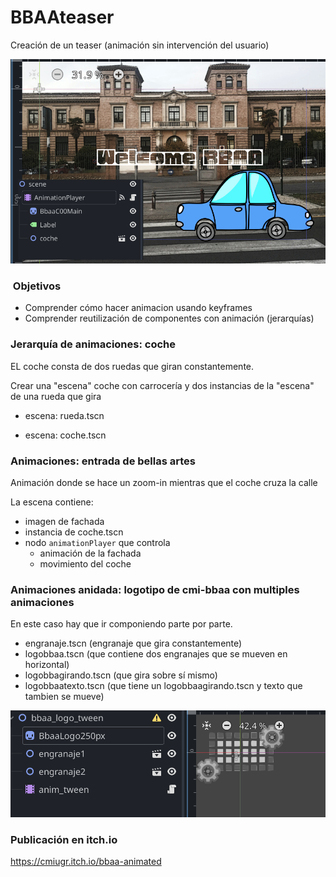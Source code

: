 # BBAAteaser

Creación de un teaser (animación sin intervención del usuario) 

![BBAATeaser](BBAA_teaser_cover2.png)



###  Objetivos 

* Comprender cómo hacer animacion usando keyframes 
* Comprender reutilización de componentes con animación (jerarquías)



### Jerarquía de animaciones: coche

EL coche consta de dos ruedas que giran constantemente. 

Crear una "escena" coche con carrocería y dos instancias de la "escena" de una rueda que gira

* escena: rueda.tscn

* escena: coche.tscn 


### Animaciones: entrada de bellas artes 

Animación donde se hace un zoom-in mientras que el coche cruza la calle 

La escena contiene: 

* imagen de fachada
* instancia de coche.tscn
* nodo ``animationPlayer`` que controla
   * animación de la fachada
   * movimiento del coche


### Animaciones anidada: logotipo de cmi-bbaa con multiples animaciones 

En este caso hay que ir componiendo parte por parte. 
* engranaje.tscn (engranaje que gira constantemente)
* logobbaa.tscn (que contiene dos engranajes que se mueven en horizontal)
* logobbagirando.tscn (que gira sobre sí mismo)
* logobbaatexto.tscn (que tiene un logobbaagirando.tscn y texto que tambien se mueve) 



![logoanim](logo_animation.png)

### Publicación en itch.io

https://cmiugr.itch.io/bbaa-animated
